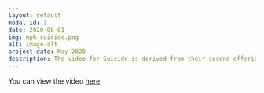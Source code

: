 ```yaml
---
layout: default
modal-id: 3
date: 2020-06-01
img: mph-suicide.png
alt: image-alt
project-date: May 2020
description: The video for Suicide is derived from their second offering, "Suicide EP." Filmed and directed by Jakob Jensen at the old warehouse of guitar sponsor Coffin Case, the band is captured in a live element that invokes drama, frustration and reality. 
---
```

You can view the video <a href="https://www.youtube.com/watch?v=MuR2TlijYPE">here</a>
